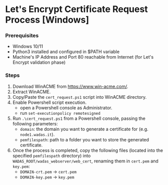 # Let's Encrypt Certificate Request Process [Windows]

### Prerequisites
- Windows 10/11
- Python3 installed and configured in $PATH variable
- Machine's IP Address and Port 80 reachable from Internet (for Let's Encrypt validation phase)

### Steps
1. Download WinACME from https://www.win-acme.com/.
2. Extract WinACME.
3. Copy/Paste the `cert_request.ps1` script into WinACME directory.
4. Enable Powershell script execution.
	- open a Powershell console as Administrator.
	- run `set-executionpolicy remotesigned`
5. Run `.\cert_request.ps1` from a Powershell console, passing the following parameters:
    - `domain`: the domain you want to generate a certificate for (e.g. `node1.wadas.it`).
    - `pemfilespath`: path to a folder you want to store the generated certificate.
6. Once the process is completed, copy the following files (located into the specified `pemfilespath` directory) into `WADAS_ROOT/wadas_webserver/web_cert`, renaming them in `cert.pem` and `key.pem`:
    - `DOMAIN-crt.pem` -> `cert.pem`
    - `DOMAIN-key.pem` -> `key.pem`